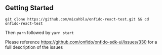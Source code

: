 ## Getting Started

`git clone https://github.com/micahblu/onfido-react-test.git && cd onfido-react-test`

Then `yarn` followed by `yarn start`

Please reference https://github.com/onfido/onfido-sdk-ui/issues/330 for a full description of the issues

